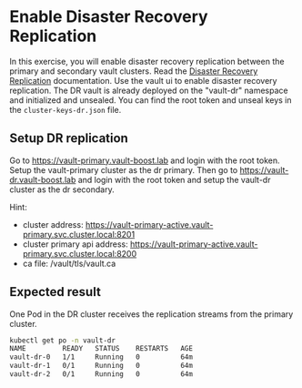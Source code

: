 Enable Disaster Recovery Replication
===
In this exercise, you will enable disaster recovery replication between the primary and secondary vault clusters.
Read the [Disaster Recovery Replication](https://developer.hashicorp.com/vault/tutorials/enterprise/disaster-recovery) documentation.
Use the vault ui to enable disaster recovery replication.
The DR vault is already deployed on the "vault-dr" namespace and initialized and unsealed. 
You can find the root token and unseal keys  in the `cluster-keys-dr.json` file.

## Setup DR replication
Go to https://vault-primary.vault-boost.lab and login with the root token.
Setup the vault-primary cluster as the dr primary.
Then go to https://vault-dr.vault-boost.lab and login with the root token and setup the vault-dr cluster as the dr secondary.

Hint: 
- cluster address: https://vault-primary-active.vault-primary.svc.cluster.local:8201
- cluster primary api address: https://vault-primary-active.vault-primary.svc.cluster.local:8200
- ca file: /vault/tls/vault.ca

## Expected result
One Pod in the DR cluster receives the replication streams from the primary cluster.

```bash
kubectl get po -n vault-dr
NAME         READY   STATUS    RESTARTS   AGE
vault-dr-0   1/1     Running   0          64m
vault-dr-1   0/1     Running   0          64m
vault-dr-2   0/1     Running   0          64m
```
